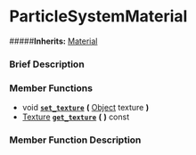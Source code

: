 #  ParticleSystemMaterial  
#####**Inherits:** [Material](class_material)

###  Brief Description  


###  Member Functions 
  * void  **[`set_texture`](#set_texture)**  **(** [Object](class_object) texture  **)**
  * [Texture](class_texture)  **[`get_texture`](#get_texture)**  **(** **)** const

###  Member Function Description  
